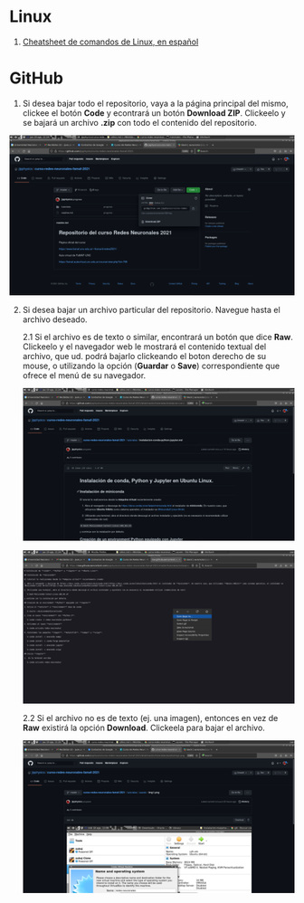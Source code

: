 # Linux

  1. [Cheatsheet de comandos de Linux, en español](https://cheatography.com/jonathan992/cheat-sheets/gnu-linux-command-spanish/)

# GitHub  

1. Si desea bajar todo el repositorio, vaya a la página principal del mismo, clickee el botón **Code** y econtrará un botón **Download ZIP**. Clickeelo y se bajará un archivo **.zip** con todo el contenido del repositorio.
  
  ![img17.png](assets/img17.png) 
  
2. Si desea bajar un archivo particular del repositorio. Navegue hasta el archivo deseado. 
  
    2.1 Si el archivo es de texto o similar, encontrará un botón que dice **Raw**. Clickeelo y el navegador web le mostrará el contenido textual del archivo, que ud. podrá bajarlo clickeando el boton derecho de su mouse, o utilizando la opción (**Guardar** o **Save**) correspondiente que ofrece el menú de su navegador. 
    
    ![img18.png](assets/img18.png)

    ![img19.png](assets/img19.png)
    
    2.2 Si el archivo no es de texto (ej. una imagen), entonces en vez de **Raw** existirá la opción **Download**. Clickeela para bajar el archivo.
    
    ![img20.png](assets/img20.png)
